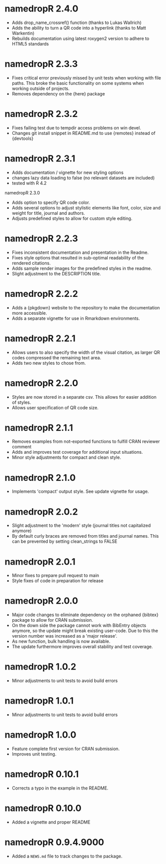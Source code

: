 # namedropR 2.4.0

* Adds drop_name_crossref() function (thanks to Lukas Wallrich)
* Adds the ability to turn a QR code into a hyperlink (thanks to Matt Warkentin)
* Rebuilds documentation using latest roxygen2 version to adhere to HTML5 standards

# namedropR 2.3.3

* Fixes critical error previously missed by unit tests when working with file paths. This broke the basic functionality on some systems when working outside of projects.
* Removes dependency on the {here} package

# namedropR 2.3.2

* Fixes failing test due to tempdir access problems on win devel.
* Changes git install snippet in README.md to use {remotes} instead of {devtools}

# namedropR 2.3.1

* Adds documentation / vignette for new styling options
* changes lazy data loading to false (no relevant datasets are included)
* tested with R 4.2

namedropR 2.3.0

* Adds option to specify QR code color.
* Adds several options to adjust stylistic elements like font, color, size and weight for title, journal and authors.
* Adjusts predefined styles to allow for custom style editing.

# namedropR 2.2.3

* Fixes inconsistent documentation and presentation in the Readme.
* Fixes style options that resulted in sub-optimal readability of the rendered citations.
* Adds sample render images for the predefined styles in the readme.
* Slight adjustment to the DESCRIPTION title.

# namedropR 2.2.2

* Adds a {pkgdown} website to the repository to make the documentation more accessible.
* Adds a separate vignette for use in Rmarkdown environments.

# namedropR 2.2.1

* Allows users to also specify the width of the visual citation, as larger QR codes compressed the remaining text area.
* Adds two new styles to chose from.

# namedropR 2.2.0

* Styles are now stored in a separate csv. This allows for easier addition of styles.
* Allows user specification of QR code size.

# namedropR 2.1.1

* Removes examples from not-exported functions to fulfill CRAN reviewer comment
* Adds and improves test coverage for additional input situations.
* Minor style adjustments for compact and clean style.

# namedropR 2.1.0

* Implements 'compact' output style. See update vignette for usage.

# namedropR 2.0.2

* Slight adjustment to the 'modern' style (journal titles not capitalized anymore)
* By default curly braces are removed from titles and journal names. This can be prevented by setting clean_strings to FALSE

# namedropR 2.0.1

* Minor fixes to prepare pull request to main
* Style fixes of code in preparation for release

# namedropR 2.0.0

* Major code changes to eliminate dependency on the orphaned {bibtex} package to allow for CRAN submission.
* On the down side the package cannot work with BibEntry objects anymore, so the update might break existing user-code. Due to this the version number was increased as a 'major release'. 
* As new function, bulk handling is now available.
* The update furthermore improves overall stability and test coverage.

# namedropR 1.0.2

* Minor adjustments to unit tests to avoid build errors

# namedropR 1.0.1

* Minor adjustments to unit tests to avoid build errors

# namedropR 1.0.0

* Feature complete first version for CRAN submission.
* Improves unit testing.

# namedropR 0.10.1

* Corrects a typo in the example in the README.

# namedropR 0.10.0

* Added a vignette and proper README

# namedropR 0.9.4.9000

* Added a `NEWS.md` file to track changes to the package.
